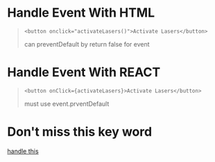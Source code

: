 # Handle Event With HTML

> ``<button onclick="activateLasers()">Activate Lasers</button>``
>
> can preventDefault by return false for event

# Handle Event With REACT

> ``<button onClick={activateLasers}>Activate Lasers</button>``
>
> must use event.prventDefault

# Don't miss this key word 

[handle this](../src/components/methods/HandleEvents.js)

